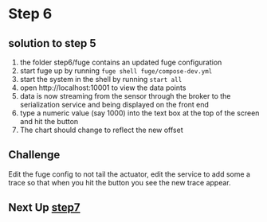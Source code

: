 # Step 6

## solution to step 5

1. the folder step6/fuge contains an updated fuge configuration
2. start fuge up by running `fuge shell fuge/compose-dev.yml`
3. start the system in the shell by running `start all`
4. open http://localhost:10001 to view the data points
5. data is now streaming from the sensor through the broker to the serialization
service and being displayed on the front end
6. type a numeric value (say 1000) into the text box at the top of the screen
and hit the button
7. The chart should change to reflect the new offset


## Challenge

Edit the fuge config to not tail the actuator, edit the service to add
some a trace so that when you hit the button you see the new trace appear.

## Next Up [step7](../step7/README.md)
